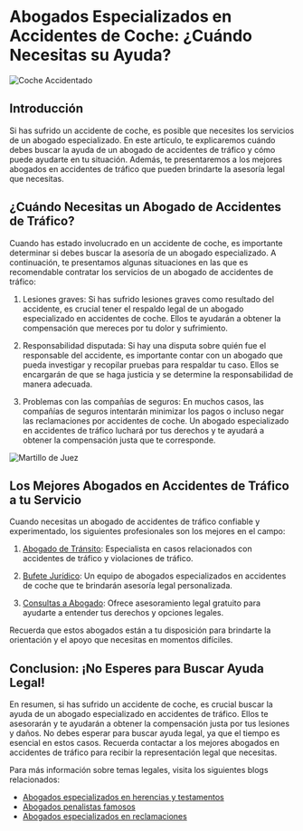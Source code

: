 # Abogados Especializados en Accidentes de Coche: ¿Cuándo Necesitas su Ayuda?

![Coche Accidentado](https://images.coches.com/_vn_/kia/Sportage/c399cf1d98a95d24f8e8715dd0b13fb2.jpg)

## Introducción

Si has sufrido un accidente de coche, es posible que necesites los servicios de un abogado especializado. En este artículo, te explicaremos cuándo debes buscar la ayuda de un abogado de accidentes de tráfico y cómo puede ayudarte en tu situación. Además, te presentaremos a los mejores abogados en accidentes de tráfico que pueden brindarte la asesoría legal que necesitas.

## ¿Cuándo Necesitas un Abogado de Accidentes de Tráfico?

Cuando has estado involucrado en un accidente de coche, es importante determinar si debes buscar la asesoría de un abogado especializado. A continuación, te presentamos algunas situaciones en las que es recomendable contratar los servicios de un abogado de accidentes de tráfico:

1. Lesiones graves: Si has sufrido lesiones graves como resultado del accidente, es crucial tener el respaldo legal de un abogado especializado en accidentes de coche. Ellos te ayudarán a obtener la compensación que mereces por tu dolor y sufrimiento.

2. Responsabilidad disputada: Si hay una disputa sobre quién fue el responsable del accidente, es importante contar con un abogado que pueda investigar y recopilar pruebas para respaldar tu caso. Ellos se encargarán de que se haga justicia y se determine la responsabilidad de manera adecuada.

3. Problemas con las compañías de seguros: En muchos casos, las compañías de seguros intentarán minimizar los pagos o incluso negar las reclamaciones por accidentes de coche. Un abogado especializado en accidentes de tráfico luchará por tus derechos y te ayudará a obtener la compensación justa que te corresponde.

![Martillo de Juez](https://www.publicdomainpictures.net/pictures/260000/nahled/laborlawlawyerlegaltechnology.jpg)

## Los Mejores Abogados en Accidentes de Tráfico a tu Servicio

Cuando necesitas un abogado de accidentes de tráfico confiable y experimentado, los siguientes profesionales son los mejores en el campo:

1. [Abogado de Tránsito](/abogado-de-transito): Especialista en casos relacionados con accidentes de tráfico y violaciones de tráfico.

2. [Bufete Jurídico](/bufete-juridico): Un equipo de abogados especializados en accidentes de coche que te brindarán asesoría legal personalizada.

3. [Consultas a Abogado](/consultas-a-abogado): Ofrece asesoramiento legal gratuito para ayudarte a entender tus derechos y opciones legales.

Recuerda que estos abogados están a tu disposición para brindarte la orientación y el apoyo que necesitas en momentos difíciles.

## Conclusion: ¡No Esperes para Buscar Ayuda Legal!

En resumen, si has sufrido un accidente de coche, es crucial buscar la ayuda de un abogado especializado en accidentes de tráfico. Ellos te asesorarán y te ayudarán a obtener la compensación justa por tus lesiones y daños. No debes esperar para buscar ayuda legal, ya que el tiempo es esencial en estos casos. Recuerda contactar a los mejores abogados en accidentes de tráfico para recibir la representación legal que necesitas.

Para más información sobre temas legales, visita los siguientes blogs relacionados:

- [Abogados especializados en herencias y testamentos](/abogados-expertos-en-herencias-y-testamentos)
- [Abogados penalistas famosos](/abogados-penalistas-famosos)
- [Abogados especializados en reclamaciones](/abogados-especialistas-en-reclamaciones)